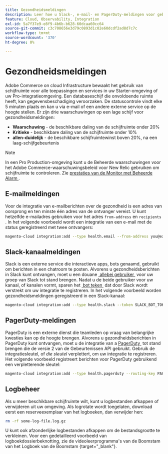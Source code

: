 ```yaml
---
title: Gezondheidsmeldingen
description: Leer hoe u Slack-, e-mail- en PagerDuty-meldingen voor gebruik van schijfruimte op uw Adobe Commerce configureert voor een cloud-infrastructuurproject.
feature: Cloud, Observability, Integration
exl-id: 5a7f37e9-e8f9-4b6b-b628-60dcaa60cc64
source-git-commit: c3c708656e3d79c0893d1c02e60dcdf2ad8d7c7c
workflow-type: tm+mt
source-wordcount: '370'
ht-degree: 0%

---
```


# Gezondheidsmeldingen

Adobe Commerce on cloud Infrastructure bewaakt het gebruik van schijfruimte voor alle toepassingen en services in uw Starter-omgeving of uw Pro-integratieomgeving. Een databaseschijf die onvoldoende ruimte heeft, kan gegevensbeschadiging veroorzaken. De statuscontrole vindt elke 5 minuten plaats en kan u via e-mail of een andere externe service op de hoogte stellen. Er zijn drie waarschuwingen op een lage schijf voor gezondheidsmeldingen:

- **Waarschuwing** - de beschikbare daling van de schijfruimte onder 20%
- **Kritieke** - beschikbare daling van de schijfruimte onder 10%
- **allen-duidelijk** - de beschikbare schijfruimtewinst boven 20%, na een laag-schijfgebeurtenis

>[!NOTE]
>
>In een Pro Production-omgeving kunt u de Beheerde waarschuwingen voor het Adobe Commerce-waarschuwingsbeleid voor New Relic gebruiken om schijfruimte te controleren. Zie [&#x200B; prestaties van de Monitor met Beheerde Alarm &#x200B;](../monitor/investigate-performance.md#monitor-performance-with-managed-alerts).

## E-mailmeldingen

Voor de integratie van e-mailberichten over de gezondheid is een adres van oorsprong en ten minste één adres van de ontvanger vereist. U kunt hetzelfde e-mailadres gebruiken voor het adres `from-address` en `recipients` . In het volgende voorbeeld wordt een integratie van een e-mail met de status geregistreerd met twee ontvangers:

```bash
magento-cloud integration:add --type health.email --from-address you@example.com --recipients them@example.com --recipients others@example.com
```

## Slack-kanaalmeldingen

Slack is een externe service die interactieve apps, bots genaamd, gebruikt om berichten in een chatroom te posten. Alvorens u gezondheidsberichten in Slack kunt ontvangen, moet u een douane [&#x200B; allebei gebruiker &#x200B;](https://api.slack.com/bot-users) voor uw groep van Slack tot stand brengen. Nadat u de beide gebruiker voor uw kanaal, of kanalen vormt, sparen het [&#x200B; bot teken &#x200B;](https://api.slack.com/docs/token-types#bot) dat door Slack wordt verstrekt om uw integratie te registreren. In het volgende voorbeeld worden gezondheidsmeldingen geregistreerd in een Slack-kanaal:

```bash
magento-cloud integration:add --type health.slack --token SLACK_BOT_TOKEN --channel '#slack-channel-name'
```

## PagerDuty-meldingen

PagerDuty is een externe dienst die teamleden op vraag van belangrijke kwesties kan op de hoogte brengen. Alvorens u gezondheidsberichten in PagerDuty kunt ontvangen, moet u de integratie van a [&#x200B; PagerDuty &#x200B;](https://developer.pagerduty.com/v2/docs/integrating) tot stand brengen die de versie 2 van de Gebeurtenissen API gebruikt. Gebruik de integratiesleutel, of _die sleutel_ verplettert, om uw integratie te registreren. Het volgende voorbeeld registreert berichten voor PagerDuty gebruikend een verpletterende sleutel:

```bash
magento-cloud integration:add --type health.pagerduty --routing-key PAGERDUTY_ROUTING_KEY
```

## Logbeheer

Als u meer beschikbare schijfruimte wilt, kunt u logbestanden afkappen of verwijderen uit uw omgeving. Als logrotate wordt toegelaten, download eerst een reserveexemplaar van het logboeken, dan verwijder hen:

```bash
rm -rf some-log-file.log.gz
```

U kunt ook afzonderlijke logbestanden afkappen om de bestandsgrootte te verkleinen. Voor een gedetailleerd voorbeeld van logboekdossierbeknotting, zie de videoleerprogramma&#39;s van de Boomstam van het Logboek van de Boomstam {target="_blank"}.
